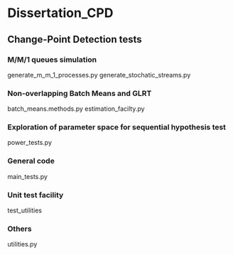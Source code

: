 # Dissertation_CPD

## Change-Point Detection tests

### M/M/1 queues  simulation

generate_m_m_1_processes.py generate_stochatic_streams.py

### Non-overlapping Batch Means and GLRT

batch_means.methods.py estimation_facilty.py

### Exploration of parameter space for sequential hypothesis test

power_tests.py

### General code

main_tests.py

### Unit test facility

test_utilities

### Others

utilities.py
